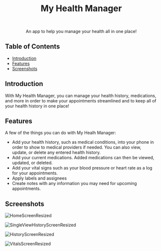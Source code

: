 
<h1 align="center"> My Health Manager </h1> <br>

<p align="center">
  An app to help you manage your health all in one place!
</p>


## Table of Contents

- [Introduction](#introduction)
- [Features](#features)
- [Screenshots](#screenshots)

<!-- END doctoc generated TOC please keep comment here to allow auto update -->

## Introduction

With My Health Manager, you can manage your health history, medications, and more in order to make your appointments streamlined and to keep all of your health history in one place!


## Features

A few of the things you can do with My Healh Manager:

* Add your health history, such as medical conditions, into your phone in order to show to medical providers if needed. You can also view, update, or delete any entered health history.
* Add your current medications. Added medications can then be viewed, updated, or deleted.
* Add your vital signs such as your blood pressure or heart rate as a log for your appointments.
* Apply labels and assignees
* Create notes with any information you may need for upcoming appointments.

## Screenshots


![HomeScreenResized](https://user-images.githubusercontent.com/121825095/234681987-e85a97ea-a3cb-4d6c-85a5-3d3fde2868c1.jpg)

![SingleViewHistoryScreenResized](https://user-images.githubusercontent.com/121825095/234682264-dd6b6ee5-0996-4a35-8a20-fee57d9b0738.jpg)

![HistoryScreenResized](https://user-images.githubusercontent.com/121825095/234682249-11dbdfd4-4227-4276-93df-d7f30bc8c8f2.jpg)

![VitalsScreenResized](https://user-images.githubusercontent.com/121825095/234682282-8bd07672-04bd-45e5-9b1f-a51d407a315e.jpg)


